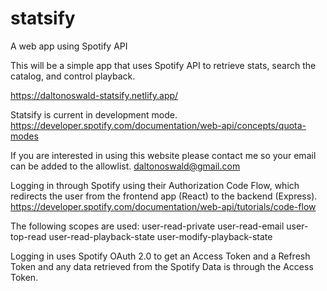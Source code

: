 # statsify

A web app using Spotify API

This will be a simple app that uses Spotify API to retrieve stats, search the catalog, and control playback.

https://daltonoswald-statsify.netlify.app/

Statsify is current in development mode.
https://developer.spotify.com/documentation/web-api/concepts/quota-modes

If you are interested in using this website please contact me so your email can be added to the allowlist.
daltonoswald@gmail.com

Logging in through Spotify using their Authorization Code Flow, which redirects the user from the frontend app (React) to the backend (Express).
https://developer.spotify.com/documentation/web-api/tutorials/code-flow

The following scopes are used:
user-read-private
user-read-email
user-top-read
user-read-playback-state
user-modify-playback-state

Logging in uses Spotify OAuth 2.0 to get an Access Token and a Refresh Token and any data retrieved from the Spotify Data is through the Access Token.
